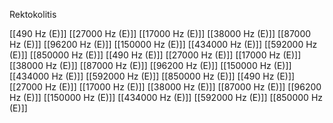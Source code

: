 Rektokolitis

[[490 Hz (E)]]
[[27000 Hz (E)]]
[[17000 Hz (E)]]
[[38000 Hz (E)]]
[[87000 Hz (E)]]
[[96200 Hz (E)]]
[[150000 Hz (E)]]
[[434000 Hz (E)]]
[[592000 Hz (E)]]
[[850000 Hz (E)]]
[[490 Hz (E)]]
[[27000 Hz (E)]]
[[17000 Hz (E)]]
[[38000 Hz (E)]]
[[87000 Hz (E)]]
[[96200 Hz (E)]]
[[150000 Hz (E)]]
[[434000 Hz (E)]]
[[592000 Hz (E)]]
[[850000 Hz (E)]]
[[490 Hz (E)]]
[[27000 Hz (E)]]
[[17000 Hz (E)]]
[[38000 Hz (E)]]
[[87000 Hz (E)]]
[[96200 Hz (E)]]
[[150000 Hz (E)]]
[[434000 Hz (E)]]
[[592000 Hz (E)]]
[[850000 Hz (E)]]